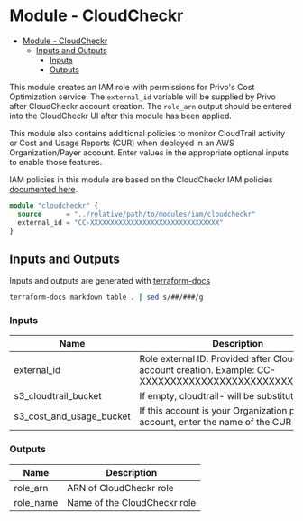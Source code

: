 # Module - CloudCheckr

- [Module - CloudCheckr](#module---cloudcheckr)
  - [Inputs and Outputs](#inputs-and-outputs)
    - [Inputs](#inputs)
    - [Outputs](#outputs)

This module creates an IAM role with permissions for Privo's Cost Optimization service.  The `external_id` variable will be supplied by Privo after CloudCheckr account creation.  The `role_arn` output should be entered into the CloudCheckr UI after this module has been applied.

This module also contains additional policies to monitor CloudTrail activity or Cost and Usage Reports (CUR) when deployed in an AWS Organization/Payer account.  Enter values in the appropriate optional inputs to enable those features.

IAM policies in this module are based on the CloudCheckr IAM policies [documented here](https://success.cloudcheckr.com/article/hopg5xe7ps-create-least-privilege-policies).

```terraform
module "cloudcheckr" {
  source      = "../relative/path/to/modules/iam/cloudcheckr"
  external_id = "CC-XXXXXXXXXXXXXXXXXXXXXXXXXXXXXXXX"
}
```

## Inputs and Outputs

Inputs and outputs are generated with [terraform-docs](https://github.com/segmentio/terraform-docs)

```bash
terraform-docs markdown table . | sed s/##/###/g
```

### Inputs

| Name | Description | Type | Default | Required |
|------|-------------|------|---------|:-----:|
| external\_id | Role external ID.  Provided after CloudCheckr account creation. Example: CC-XXXXXXXXXXXXXXXXXXXXXXXXXXXXXXXX | `string` | n/a | yes |
| s3\_cloudtrail\_bucket | If empty, cloudtrail-<ACCOUNTID> will be substituted. | `string` | `""` | no |
| s3\_cost\_and\_usage\_bucket | If this account is your Organization payer account, enter the name of the CUR bucket. | `string` | `""` | no |

### Outputs

| Name | Description |
|------|-------------|
| role\_arn | ARN of CloudCheckr role |
| role\_name | Name of the CloudCheckr role |
